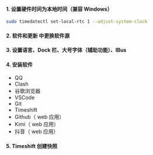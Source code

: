 #### 1. 设置硬件时间为本地时间（兼容 Windows）

```bash
sudo timedatectl set-local-rtc 1 --adjust-system-clock
```

#### 2. 软件和更新 中更换软件源

#### 3. 设置语言、Dock 栏、大号字体（辅助功能）、IBus

#### 4. 安装软件

- QQ
- Clash
- 谷歌浏览器
- VSCode
- Git
- Timeshift
- Github（ web 应用）
- Kimi（ web 应用）
- 抖音（ web 应用）

#### 5. Timeshift 创建快照
